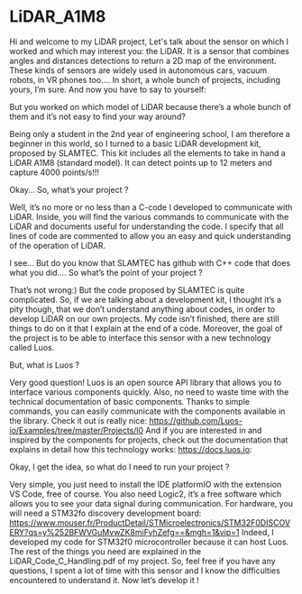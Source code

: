 # LiDAR_A1M8
Hi and welcome to my LiDAR project,
Let's talk about the sensor on which I worked and which may interest you: the LiDAR. It is a sensor that combines angles and distances detections to return a 2D map of the environment. These kinds of sensors are widely used in autonomous cars, vacuum robots, in VR phones too…. In short, a whole bunch of projects, including yours, I’m sure. And now you have to say to yourself:

  But you worked on which model of LiDAR because there’s a whole bunch of them and it’s not easy to find your way around?
  
Being only a student in the 2nd year of engineering school, I am therefore a beginner in this world, so I turned to a basic LiDAR development kit, proposed by SLAMTEC. This kit includes all the elements to take in hand a LiDAR A1M8 (standard model). It can detect points up to 12 meters and capture 4000 points/s!!!

  Okay… So, what’s your project ?

Well, it’s no more or no less than a C-code I developed to communicate with LiDAR.
Inside, you will find the various commands to communicate with the LiDAR and documents useful for understanding the code. I specify that all lines of code are commented to allow you an easy and quick understanding of the operation of LiDAR.

  I see… But do you know that SLAMTEC has github with C++ code that does what you did…. So what’s the point of your project ?

That’s not wrong:) But the code proposed by SLAMTEC is quite complicated. So, if we are talking about a development kit, I thought it’s a pity though, that we don’t understand anything about codes, in order to develop LiDAR on our own projects. My code isn’t finished, there are still things to do on it that I explain at the end of a code. Moreover, the goal of the project is to be able to interface this sensor with a new technology called Luos.

  But, what is Luos ?

Very good question! Luos is an open source API library that allows you to interface various components quickly. Also, no need to waste time with the technical documentation of basic components. Thanks to simple commands, you can easily communicate with the components available in the library. Check it out is really nice:
https://github.com/Luos-io/Examples/tree/master/Projects/l0
And if you are interested in and inspired by the components for projects, check out the documentation that explains in detail how this technology works:
https://docs.luos.io:

  Okay, I get the idea, so what do I need to run your project ?

Very simple, you just need to install the IDE platformIO with the extension VS Code, free of course. You also need Logic2, it’s a free software which allows you to see your data signal during communication. For hardware, you will need a STM32fo discovery development board:
https://www.mouser.fr/ProductDetail/STMicroelectronics/STM32F0DISCOVERY?qs=y%252BFWVGuMvwZK8miFvhZefg==&mgh=1&vip=1
Indeed, I developed my code for STM32f0 microcontroller because it can host Luos. The rest of the things you need are explained in the LiDAR_Code_C_Handling.pdf of my project.
So, feel free if you have any questions, I spent a lot of time with this sensor and I know the difficulties encountered to understand it.
Now let’s develop it !
